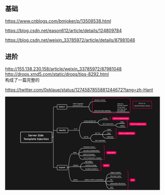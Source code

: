 

## 基础

https://www.cnblogs.com/bmjoker/p/13508538.html

https://blog.csdn.net/eason612/article/details/124809784

https://blog.csdn.net/weixin_33785972/article/details/87981048  



## 进阶
http://155.138.230.158/article/weixin_33785972/87981048  <br>
http://drops.xmd5.com/static/drops/tips-8292.html <br>
构成了一篇完整的

https://twitter.com/0xklaue/status/1274587855881244672?lang=zh-Hant

![img.png](img.png)
